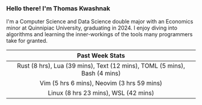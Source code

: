 
### Hello there! I'm Thomas Kwashnak

I'm a Computer Science and Data Science double major with an Economics
minor at Quinnipiac University, graduating in 2024.
I enjoy diving into algorithms and learning the inner-workings of the tools
many programmers take for granted.

| Past Week Stats |
| :---: |
| Rust (8 hrs), Lua (39 mins), Text (12 mins), TOML (5 mins), Bash (4 mins) |
| Vim (5 hrs 6 mins), Neovim (3 hrs 59 mins) |
| Linux (8 hrs 23 mins), WSL (42 mins) |


